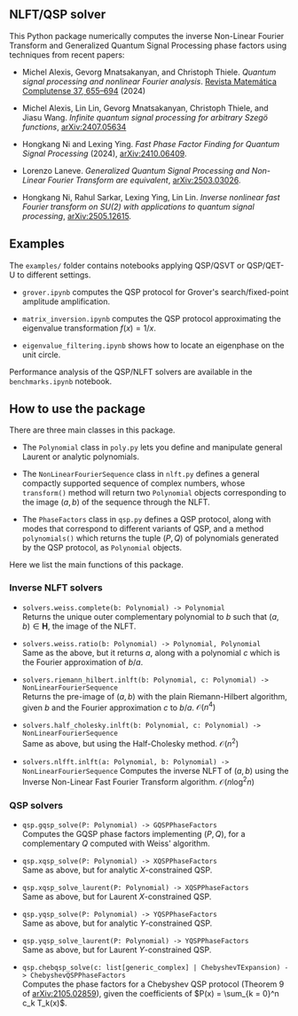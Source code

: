 ## NLFT/QSP solver

This Python package numerically computes the inverse Non-Linear Fourier Transform and Generalized Quantum Signal Processing phase factors using techniques from recent papers:

- Michel Alexis, Gevorg Mnatsakanyan, and Christoph Thiele. *Quantum signal processing
and nonlinear Fourier analysis*. [Revista Matemática Complutense 37, 655–694](https://dx.doi.org/10.1007/s13163-024-00494-5) (2024)

- Michel Alexis, Lin Lin, Gevorg Mnatsakanyan, Christoph Thiele, and Jiasu Wang. *Infinite
quantum signal processing for arbitrary Szegö functions*, [arXiv:2407.05634](https://arxiv.org/abs/2407.05634)

- Hongkang Ni and Lexing Ying. *Fast Phase Factor Finding for Quantum Signal Processing* (2024), [arXiv:2410.06409](https://arxiv.org/abs/2410.06409).

- Lorenzo Laneve. *Generalized Quantum Signal Processing and Non-Linear Fourier Transform are equivalent*, [arXiv:2503.03026](https://arxiv.org/abs/2503.03026).

- Hongkang Ni, Rahul Sarkar, Lexing Ying, Lin Lin. *Inverse nonlinear fast Fourier transform on SU(2) with applications to quantum signal processing*, [arXiv:2505.12615](https://arxiv.org/abs/2505.12615).


## Examples

The `examples/` folder contains notebooks applying QSP/QSVT or QSP/QET-U to different settings.

- `grover.ipynb` computes the QSP protocol for Grover's search/fixed-point amplitude amplification.

- `matrix_inversion.ipynb` computes the QSP protocol approximating the eigenvalue transformation $f(x) = 1/x$.

- `eigenvalue_filtering.ipynb` shows how to locate an eigenphase on the unit circle.

Performance analysis of the QSP/NLFT solvers are available in the `benchmarks.ipynb` notebook.


## How to use the package

There are three main classes in this package.

- The `Polynomial` class in `poly.py` lets you define and manipulate general Laurent or analytic polynomials.

- The `NonLinearFourierSequence` class in `nlft.py` defines a general compactly supported sequence of complex numbers, whose `transform()` method will return two `Polynomial` objects corresponding to the image $(a, b)$ of the sequence through the NLFT.

- The `PhaseFactors` class in `qsp.py` defines a QSP protocol, along with modes that correspond to different variants of QSP, and a method `polynomials()` which returns the tuple $(P, Q)$ of polynomials generated by the QSP protocol, as `Polynomial` objects.

Here we list the main functions of this package.

### Inverse NLFT solvers

- `solvers.weiss.complete(b: Polynomial) -> Polynomial` \
Returns the unique outer complementary polynomial to $b$ such that $(a, b) \in \mathbf{H}$, the image of the NLFT.

- `solvers.weiss.ratio(b: Polynomial) -> Polynomial, Polynomial`\
Same as the above, but it returns $a$, along with a polynomial $c$ which is the Fourier approximation of $b/a$.

- `solvers.riemann_hilbert.inlft(b: Polynomial, c: Polynomial) -> NonLinearFourierSequence`\
Returns the pre-image of $(a, b)$ with the plain Riemann-Hilbert algorithm, given $b$ and the Fourier approximation $c$ to $b/a$. $\mathcal{O}(n^4)$

- `solvers.half_cholesky.inlft(b: Polynomial, c: Polynomial) -> NonLinearFourierSequence`\
Same as above, but using the Half-Cholesky method. $\mathcal{O}(n^2)$

- `solvers.nlfft.inlft(a: Polynomial, b: Polynomial) -> NonLinearFourierSequence`
Computes the inverse NLFT of $(a, b)$ using the Inverse Non-Linear Fast Fourier Transform algorithm. $\mathcal{O}(n \log^2 n)$

### QSP solvers

- `qsp.gqsp_solve(P: Polynomial) -> GQSPPhaseFactors`\
Computes the GQSP phase factors implementing $(P, Q)$, for a complementary $Q$ computed with Weiss' algorithm.

- `qsp.xqsp_solve(P: Polynomial) -> XQSPPhaseFactors`\
Same as above, but for analytic $X$-constrained QSP.

- `qsp.xqsp_solve_laurent(P: Polynomial) -> XQSPPhaseFactors`\
Same as above, but for Laurent $X$-constrained QSP.

- `qsp.yqsp_solve(P: Polynomial) -> YQSPPhaseFactors`\
Same as above, but for analytic $Y$-constrained QSP.

- `qsp.yqsp_solve_laurent(P: Polynomial) -> YQSPPhaseFactors`\
Same as above, but for Laurent $Y$-constrained QSP.

- `qsp.chebqsp_solve(c: list[generic_complex] | ChebyshevTExpansion) -> ChebyshevQSPPhaseFactors`\
Computes the phase factors for a Chebyshev QSP protocol (Theorem 9 of [arXiv:2105.02859](https://arxiv.org/abs/2105.02859)), given the coefficients of $P(x) = \sum_{k = 0}^n c_k T_k(x)$.

